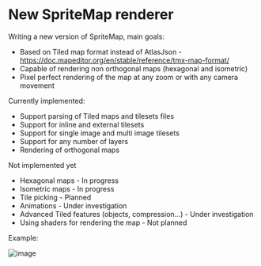 # New SpriteMap renderer

Writing a new version of SpriteMap, main goals:
- Based on Tiled map format instead of AtlasJson - https://doc.mapeditor.org/en/stable/reference/tmx-map-format/
- Capable of rendering non orthogonal maps (hexagonal and isometric)
- Pixel perfect rendering of the map at any zoom or with any camera movement

Currently implemented:
- Support parsing of Tiled maps and tilesets files
- Support for inline and external tilesets
- Support for single image and multi image tilesets
- Support for any number of layers
- Rendering of orthogonal maps

Not implemented yet
- Hexagonal maps - In progress
- Isometric maps - In progress
- Tile picking - Planned
- Animations - Under investigation
- Advanced Tiled features (objects, compression...) - Under investigation
- Using shaders for rendering the map - Not planned

Example:

![image](https://github.com/user-attachments/assets/0a98f9c0-10b8-4d7e-8bbb-2c4adf159587)
